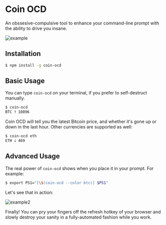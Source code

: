 # Coin OCD

An obssesive-compulsive tool to enhance your command-line prompt with the ability
to drive you insane.

![example](https://i.imgur.com/8F7Yoy7.png)

## Installation

```bash
$ npm install -g coin-ocd
```

## Basic Usage

You can type `coin-ocd` on your terminal, if you prefer to self-destruct manually.

```bash
$ coin-ocd
BTC ⭡ 10896
```

Coin OCD will tell you the latest Bitcoin price, and whether it's gone
up or down in the last hour. Other currencies are supported as well:

```bash
$ coin-ocd eth
ETH ⭣ 469
```

## Advanced Usage

The real power of `coin-ocd` shows when you place it in your prompt. For example:

```bash
$ export PS1="[\$(coin-ocd --color btc)] $PS1"
```

Let's see that in action:

![example2](https://i.imgur.com/mqyvIoT.png)

Finally! You can pry your fingers off the refresh hotkey of your browser
and slowly destroy your sanity in a fully-automated fashion while you work.
